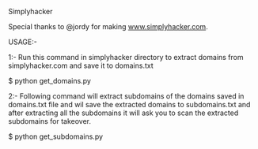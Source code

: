 Simplyhacker

Special thanks to @jordy for making www.simplyhacker.com. 

USAGE:-

1:- Run this command in simplyhacker directory to extract domains from simplyhacker.com and save it to domains.txt

$ python get_domains.py 

2:- Following command will extract subdomains of the domains saved in domains.txt file and wil save the 
    extracted domains to subdomains.txt and after extracting all the subdomains it will ask you to scan the extracted 
    subdomains for takeover.

$ python get_subdomains.py
